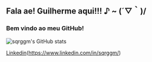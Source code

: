 ## Fala ae! Guilherme aqui!!!   ♪ ~ (´▽｀)/
### Bem vindo ao meu GitHub!

![sqrggm's GitHub stats](https://github-readme-stats.vercel.app/api?username=sqrggm&theme=ocean_dark)

[Linkedin](https://img.shields.io/badge/LinkedIn-0077B5?style=for-the-badge&logo=linkedin&logoColor=white)(https://www.linkedin.com/in/sqrggm/)

